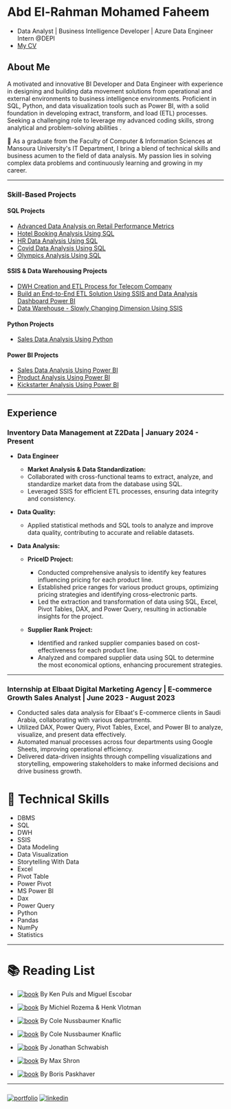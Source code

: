 # Abd El-Rahman Mohamed Faheem 
- Data Analyst | Business Intelligence Developer | Azure Data Engineer Intern @DEPI
- [My CV](https://flowcv.com/resume/7a7wllts1b)


 
## About Me

A motivated and innovative BI Developer and Data Engineer with experience in designing and building data movement solutions from operational and external environments to business intelligence environments. Proficient in SQL, Python, and data visualization tools such as Power BI, with a solid foundation in developing extract, transform, and load (ETL) processes. Seeking a challenging role to leverage my advanced coding skills, strong analytical and problem-solving abilities .

🚀 As a graduate from the Faculty of Computer & Information Sciences at Mansoura University's IT Department, I bring a blend of technical skills and business acumen to the field of data analysis. My passion lies in solving complex data problems and continuously learning and growing in my career.


  ---

### Skill-Based Projects

#### SQL Projects
- [Advanced Data Analysis on Retail Performance Metrics](https://github.com/abdelrahmanfaheem/Growth-Sales-Analysis-Using-SQL)
- [Hotel Booking Analysis Using SQL](https://github.com/abdelrahmanfaheem/Hotel-Booking-Analysis-Using-SQL)
- [HR Data Analysis Using SQL](https://github.com/abdelrahmanfaheem/HR-Data-Analaysis-Using-SQL)
- [Covid Data Analysis Using SQL](https://github.com/abdelrahmanfaheem/Analysis-Covid-Data-Using-SQL-)
- [Olympics Analysis Using SQL](https://github.com/abdelrahmanfaheem/Olympics-Analysis-Using-SQL)

#### SSIS & Data Warehousing Projects
- [DWH Creation and ETL Process for Telecom Company](https://github.com/abdelrahmanfaheem/Telecom-DWH-Using-SSIS)
- [Build an End-to-End ETL Solution Using SSIS and Data Analysis Dashboard Power BI](https://github.com/abdelrahmanfaheem/Damietta-DWH-Analysis-using-Sql-And-Power-BI)
- [Data Warehouse - Slowly Changing Dimension Using SSIS](https://github.com/abdelrahmanfaheem/DWH-Slowly-changing-dimension/tree/main)

#### Python Projects
- [Sales Data Analysis Using Python](https://github.com/abdelrahmanfaheem/Sales-Data-Analysis-Using-python)

#### Power BI Projects
- [Sales Data Analysis Using Power BI](https://app.powerbi.com/view?r=eyJrIjoiZDhhYzg1YjItMmIxMS00NWVhLWE3YjItNTllNGI1ZDdhM2IwIiwidCI6ImRmODY3OWNkLWE4MGUtNDVkOC05OWFjLWM4M2VkN2ZmOTVhMCJ9)
- [Product Analysis Using Power BI](https://app.powerbi.com/view?r=eyJrIjoiZDAwYjZjOWUtMmNlZS00OWJiLWI0MDItYjZiN2ExOGY4NDFlIiwidCI6ImRmODY3OWNkLWE4MGUtNDVkOC05OWFjLWM4M2VkN2ZmOTVhMCJ9)
- [Kickstarter Analysis Using Power BI](https://github.com/abdelrahmanfaheem/KickStarter)

  


---


 ## Experience

### Inventory Data Management at Z2Data | January 2024 - Present


- **Data Engineer**
   - **Market Analysis & Data Standardization:**
    - Collaborated with cross-functional teams to extract, analyze, and standardize market data from the database using SQL.
    - Leveraged SSIS for efficient ETL processes, ensuring data integrity and consistency.

- **Data Quality:**
  - Applied statistical methods and SQL tools to analyze and improve data quality, contributing to accurate and reliable datasets.

- **Data Analysis:**
  - **PriceID Project:**
    - Conducted comprehensive analysis to identify key features influencing pricing for each product line.
    - Established price ranges for various product groups, optimizing pricing strategies and identifying cross-electronic parts.
    - Led the extraction and transformation of data using SQL, Excel, Pivot Tables, DAX, and Power Query, resulting in actionable insights for the project.

  - **Supplier Rank Project:**
    - Identified and ranked supplier companies based on cost-effectiveness for each product line.
    - Analyzed and compared supplier data using SQL to determine the most economical options, enhancing procurement strategies.

---

### Internship at Elbaat Digital Marketing Agency | E-commerce Growth Sales Analyst | June 2023 - August 2023

- Conducted sales data analysis for Elbaat's E-commerce clients in Saudi Arabia, collaborating with various departments.
- Utilized DAX, Power Query, Pivot Tables, Excel, and Power BI to analyze, visualize, and present data effectively.
- Automated manual processes across four departments using Google Sheets, improving operational efficiency.
- Delivered data-driven insights through compelling visualizations and storytelling, empowering stakeholders to make informed decisions and drive business growth.





# 🔧 Technical Skills
- DBMS
- SQL
- DWH
- SSIS
- Data Modeling
- Data Visualization
- Storytelling With Data
- Excel
- Pivot Table
- Power Pivot
- MS Power BI
- Dax
- Power Query
- Python
- Pandas
- NumPy
- Statistics

---

# 📚 Reading List
- [![book](https://img.shields.io/badge/Master%20Your%20Data%20With%20Power%20Query%20In%20Excel%20and%20Power%20BI-Book-red)](https://www.example.com)
  By Ken Puls and Miguel Escobar

- [![book](https://img.shields.io/badge/Extreme%20Dax-Book-red)](https://www.example.com)
  By Michiel Rozema & Henk Vlotman

- [![book](https://img.shields.io/badge/Storytelling%20With%20Data-Book-red)](https://www.example.com)
  By Cole Nussbaumer Knaflic

- [![book](https://img.shields.io/badge/Storytelling%20with%20Data%20Let's%20Practice-Book-red)](https://www.example.com)
  By Cole Nussbaumer Knaflic

- [![book](https://img.shields.io/badge/Better%20Data%20Visualization-Book-red)](https://www.example.com)
  By Jonathan Schwabish

- [![book](https://img.shields.io/badge/Thinking%20With%20Data-Book-red)](https://www.example.com)
  By Max Shron

- [![book](https://img.shields.io/badge/Pandas%20In%20Action-Book-red)](https://www.example.com)
  By Boris Paskhaver

---

##### 
[![portfolio](https://img.shields.io/badge/my_portfolio-000?style=for-the-badge&logo=ko-fi&logoColor=white)](https://github.com/AMF10)
[![linkedin](https://img.shields.io/badge/linkedin-0A66C2?style=for-the-badge&logo=linkedin&logoColor=white)](https://www.linkedin.com/in/abdelrahmanfaheem/)
